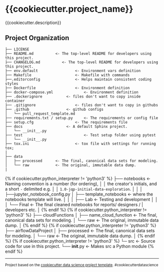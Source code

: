 {{cookiecutter.project_name}}
==============================

{{cookiecutter.description}}

Project Organization
------------

    ├── LICENSE
    ├── README.md          <- The top-level README for developers using this project.
    ├── CHANGELOG.md          <- The top-level README for developers using this project.
    ├── env.default  				<- Environment vars definition
    ├── Makefile           			<- Makefile with commands
    ├──.editorconfig				<- Helps maintain consistent coding styles
    ├── Dockerfile         			<- Environment definition
    ├── docker-compose.yml  			<- Environment definition
    ├── .dockerignore  			<- files don't want to copy inside container
    ├── .gitignore  				<- files don't want to copy in githubs
    ├── .github  				<- github configs
    │   └── pull_request_template.md
    ├── requirements.txt / setup.py   	<- The requirements or config file
    ├── setup.cfg   				<- The requirements file
    ├── docs 					<- A default Sphinx project.
    │   └── __init__.py
    ├── test                			<- Test setup folder using pytest
    │   └── __init__.py
    ├── tox.ini            			<- tox file with settings for running tox;
    |
    ├── data
    │   ├── processed      <- The final, canonical data sets for modeling.
    │   └── raw            <- The original, immutable data dump.
    |
{% if cookiecutter.python_interpreter != 'python3' %}
    ├── notebooks           <- Naming convention is a number (for ordering),
    │   │                     the creator's initials, and a short `-` delimited e.g.
    │   │                     `1.0-jqp-initial-data-exploration`.
    │   │
    │   ├──jupyter_notebook_config.py
    │   ├── template_notebooks <- where the notebooks template will live.
    │   │
    │   ├── Lab                <- Testing and development
    │   │
    │   └── Final            <- The final cleaned notebooks for reports/ designers /
    |				   developers etc.
    │
{% endif %}
{% if cookiecutter.python_interpreter != 'python3' %}
    ├── cloudFunctions
    │   ├── name_cloud_function      <- The final, canonical data sets for modeling.
    │   └── raw            <- The original, immutable data dump.
    │
{% endif %}
{% if cookiecutter.python_interpreter != 'python3' %}
    ├── airflowDataProject
    │   ├── processed      <- The final, canonical data sets for modeling.
    │   └── raw            <- The original, immutable data dump.
    │
{% endif %}
{% if cookiecutter.python_interpreter != 'python3' %}
    └─ src                  <- Source code for use in this project.
        └── __init__.py     <- Makes src a Python module
{% endif %}



--------

<p><small>Project based on the <a target="_blank" href="https://drivendata.github.io/cookiecutter-data-science/">cookiecutter data science project template</a>. #cookiecutterdatascience</small></p>
